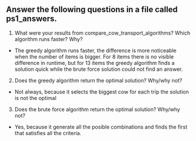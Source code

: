 ## Answer the following questions in a file called ps1_answers.

1. What were your results from compare_cow_transport_algorithms? Which
algorithm runs faster? Why?

- The greedy algorithm runs faster, the difference is more noticeable when the number of items is bigger.
For 8 items there is no visible difference in runtime, but for 13 items the greedy algorithm finds a solution quick while the brute force solution could not find an answer.

2. Does the greedy algorithm return the optimal solution? Why/why not?

- Not always, because it selects the biggest cow for each trip the solution is not the optimal

3. Does the brute force algorithm return the optimal solution? Why/why not?

- Yes, because it generate all the posible combinations and finds the first that satisfies all the criteria.